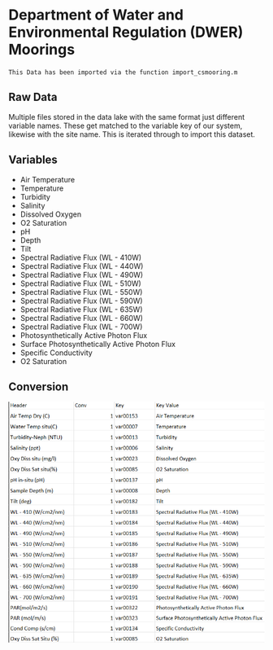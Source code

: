 # Department of Water and Environmental Regulation (DWER) Moorings
    This Data has been imported via the function import_csmooring.m

## Raw Data
Multiple files stored in the data lake with the same format just different variable names. These get matched to the variable key of our system, likewise with the site name. This is iterated through to import this dataset. 

## Variables
 - Air Temperature
 - Temperature
 - Turbidity
 - Salinity
 - Dissolved Oxygen
 - O2 Saturation
 - pH
 - Depth
 - Tilt
 - Spectral Radiative Flux (WL - 410W)
 - Spectral Radiative Flux (WL - 440W)
 - Spectral Radiative Flux (WL - 490W)
 - Spectral Radiative Flux (WL - 510W)
 - Spectral Radiative Flux (WL - 550W)
 - Spectral Radiative Flux (WL - 590W)
 - Spectral Radiative Flux (WL - 635W)
 - Spectral Radiative Flux (WL - 660W)
 - Spectral Radiative Flux (WL - 700W)
 - Photosynthetically Active Photon Flux
 - Surface Photosynthetically Active Photon Flux
 - Specific Conductivity
 - O2 Saturation


## Conversion
![DWER MOORING CONVERSION](./DWER%20Conversion.png)
